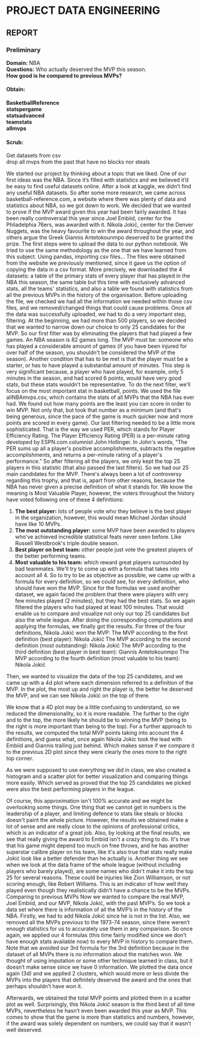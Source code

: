 # PROJECT DATA ENGINEERING

## REPORT

### Preliminary
**Domain:** NBA  
**Questions:** Who actually deserved the MVP this season.  
**How good is he compared to previous MVPs?**

#### Obtain:
**BasketballReference**  
**statspergame**  
**statsadvanced**  
**teamstats**  
**allmvps**

#### Scrub:
Get datasets from csv  
drop all mvps from the past that have no blocks nor steals

We started our project by thinking about a topic that we liked. One of our first ideas was the NBA. Since it’s filled with statistics and we believed it’d be easy to find useful datasets online. 
After a look at kaggle, we didn’t find any useful NBA datasets. So after some more research, we came across basketball-reference.com, a website where there was plenty of data and statistics about NBA, so we got down to work. 
We decided that we wanted to prove if the MVP award given this year had been fairly awarded. It has been really controversial this year since Joel Embiid, center for the Philadelphia 76ers, was awarded with it. Nikola Jokić, center for the Denver Nuggets, was the heavy favourite to win the award throughout the year, and others argue the Greek Giannis Antetokounmpo deserved to be granted the prize.
The first steps were to upload the data to our python notebook. We tried to use the same methodology as the one that we have learned from this subject. Using pandas, importing csv files… 
The files were obtained from the website we previously mentioned, since it gave us the option of copying the data in a csv format. More precisely, we downloaded the 4 datasets: a table of the primary stats of every player that has played in the NBA this season, the same table but this time with exclusively advanced stats, all the teams' statistics, and also a table we found with statistics from all the previous MVPs in the history of the organisation. 
Before uploading the file, we checked we had all the information we needed within those csv files, and we removed/changed things that could cause problems.
Once all the data was successfully uploaded, we had to do a very important step, filtering. At the beginning, we had more than 500 players, so we decided that we wanted to narrow down our choice to only 25 candidates for the MVP. So our first filter was by eliminating the players that had played a few games. An NBA season is 82 games long. The MVP must be: someone who has played a considerable amount of games (if you have been injured for over half of the season, you shouldn't be considered the MVP of the season). Another condition that has to be met is that the player must be a starter, or has to have played a substantial amount of minutes. This step is very significant because, a player who have played, for example, only 5 minutes in the season, and had scored 6 points, would have very good stats, but these stats wouldn’t be representative. 
To do the next filter, we'll focus on the most important stat in basketball, points. We used the file allNBAmvps.csv, which contains the stats of all MVPs that the NBA has ever had. We found out how many points are the least you can score in order to win MVP. Not only that, but took that number as a minimum (and that's being generous, since the pace of the game is much quicker now and more points are scored in every game).
Our last filtering needed to be a little more sophisticated. That is the way we used PER, which stands for Player Efficiency Rating. The Player Efficiency Rating (PER) is a per-minute rating developed by ESPN.com columnist John Hollinger. In John's words, “The PER sums up all a player's positive accomplishments, subtracts the negative accomplishments, and returns a per-minute rating of a player's performance.” So after filtering all the players, we only kept the top 25 players in this statistic (that also passed the last filters). So we had our 25 main candidates for the MVP. 
There's always been a lot of controversy regarding this trophy, and that is, apart from other reasons, because the NBA has never given a precise definition of what it stands for. We know the meaning is Most Valuable Player, however, the voters throughout the history have voted following one of these 4 definitions:
1.	**The best player:** lots of people vote who they believe is the best player in the organization, however, this would mean Michael Jordan should have like 10 MVPs.
2.	**The most outstanding player:** some MVP have been awarded to players who've achieved incredible statistical feats never seen before. Like Russell Westbrook's triple double season.
3.	**Best player on best team:** other people just vote the greatest players of the better performing teams.
4.	**Most valuable to his team:** which reward great players surrounded by bad teammates. We'll try to come up with a formula that takes into account all 4.
So to try to be as objective as possible, we came up with a formula for every definition, so we could see, for every definition, who should have won the MVP.
Since for the formulas we used another dataset, we again faced the problem that there were players with very few minutes played (2 minutes), but they had the best stats. So we again filtered the players who had played at least 100 minutes. That would enable us to compare and visualize not only our top 25 candidates but also the whole league.
After doing the corresponding computations and applying the formulas, we finally got the results. For three of the four definitions, Nikola Jokić won the MVP: 
The MVP according to the first definition (best player): Nikola Jokić
The MVP according to the second definition (most outstanding): Nikola Jokić
The MVP according to the third definition (best player in best team): Giannis Antetokounmpo
The MVP according to the fourth definition (most valuable to his team): Nikola Jokić


Then, we wanted to visualize the data of the top 25 candidates, and we came up with a 4d plot where each dimension referred to a definition of the MVP. In the plot, the most up and right the player is, the better he deserved the MVP, and we can see Nikola Jokić on the top of there. 

We know that a 4D plot may be a little confusing to understand, so we reduced the dimensionality, so it is more readable. The further to the right and to the top, the more likely he should be to winning the MVP (being to the right is more important than being to the top).
For a further approach to the results, we computed the total MVP points taking into account the 4 definitions, and guess what, once again Nikola Jokic took the lead with Embiid and Giannis trailing just behind. Which makes sense if we compare it to the previous 2D plot since they were clearly the ones more to the right top corner. 



As we were supposed to use everything we did in class, we also created a histogram and a scatter plot for better visualization and comparing things more easily. Which served as proved that the top 25 candidates we picked were also the best performing players in the league.

Of course, this approximation isn't 100% accurate and we might be overlooking some things. One thing that we cannot get in numbers is the leadership of a player, and limiting defence to stats like steals or blocks doesn't paint the whole picture. However, the results we obtained make a lot of sense and are really close to the opinions of professional critics, which is an indicator of a great job.
Also, by looking at the final results, we see that really giving the award to Embiid isn't a crazy thing to do. It's true that his game might depend too much on free throws, and he has another superstar calibre player on his team, like it's also true that stats really make Jokić look like a better defender than he actually is.
Another thing we see when we look at the data frame of the whole league (without including players who barely played), are some names who didn't make it into the top 25 for several reasons. These could be injuries like Zion Williamson, or not scoring enough, like Robert Williams. This is an indicator of how well they played even though they realistically didn't have a chance to be the MVPs.
Comparing to previous MVPs
Now we wanted to compare the real MVP, Joel Embiid, and our MVP, Nikola Jokić, with the past MVP’s. So we took a data set where there is information of all the MVP’s in the history of the NBA. 
Firstly, we had to add Nikola Jokić since he is not in the list. Also, we removed all the MVPs previous to the 1973-74 season, since there weren’t enough statistics for us to accurately use them in any comparison.
So once again, we applied our 4 formulas (this time fairly modified since we don’t have enough stats available now) to every MVP in history to compare them. Note that we avoided our 3rd formula for the 3rd definition because in the dataset of all MVPs there is no information about the matches won. We thought of using imputation or some other technique learned in class, but it doesn’t make sense since we have 0 information. 
We plotted the data once again (3d) and we applied 2 clusters, which would more or less divide the MVPs into the players that definitely deserved the award and the ones that perhaps shouldn’t have won it.


Afterwards, we obtained the total MVP points and plotted them in a scatter plot as well. Surprisingly, this Nikola Jokić season is the third best of all time MVPs, nevertheless he hasn’t even been awarded this year as MVP. This comes to show that the game is more than statistics and numbers, however, if the award was solely dependent on numbers, we could say that it wasn’t well deserved.
